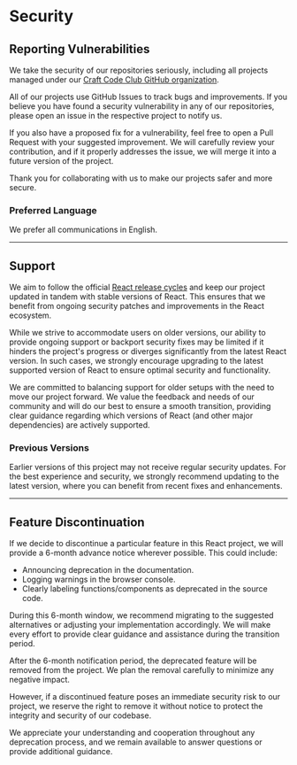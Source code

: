 # Security

## Reporting Vulnerabilities

We take the security of our repositories seriously, including all projects managed under our [Craft Code Club GitHub organization](https://github.com/craft-code-club).

All of our projects use GitHub Issues to track bugs and improvements. If you believe you have found a security vulnerability in any of our repositories, please open an issue in the respective project to notify us.

If you also have a proposed fix for a vulnerability, feel free to open a Pull Request with your suggested improvement. We will carefully review your contribution, and if it properly addresses the issue, we will merge it into a future version of the project.

Thank you for collaborating with us to make our projects safer and more secure.

### Preferred Language

We prefer all communications in English.

---

## Support

We aim to follow the official [React release cycles](https://react.dev/versions) and keep our project updated in tandem with stable versions of React. This ensures that we benefit from ongoing security patches and improvements in the React ecosystem.

While we strive to accommodate users on older versions, our ability to provide ongoing support or backport security fixes may be limited if it hinders the project's progress or diverges significantly from the latest React version. In such cases, we strongly encourage upgrading to the latest supported version of React to ensure optimal security and functionality.

We are committed to balancing support for older setups with the need to move our project forward. We value the feedback and needs of our community and will do our best to ensure a smooth transition, providing clear guidance regarding which versions of React (and other major dependencies) are actively supported.

### Previous Versions

Earlier versions of this project may not receive regular security updates. For the best experience and security, we strongly recommend updating to the latest version, where you can benefit from recent fixes and enhancements.

---

## Feature Discontinuation

If we decide to discontinue a particular feature in this React project, we will provide a 6-month advance notice wherever possible. This could include:

- Announcing deprecation in the documentation.
- Logging warnings in the browser console.
- Clearly labeling functions/components as deprecated in the source code.

During this 6-month window, we recommend migrating to the suggested alternatives or adjusting your implementation accordingly. We will make every effort to provide clear guidance and assistance during the transition period.

After the 6-month notification period, the deprecated feature will be removed from the project. We plan the removal carefully to minimize any negative impact.

However, if a discontinued feature poses an immediate security risk to our project, we reserve the right to remove it without notice to protect the integrity and security of our codebase.

We appreciate your understanding and cooperation throughout any deprecation process, and we remain available to answer questions or provide additional guidance.

